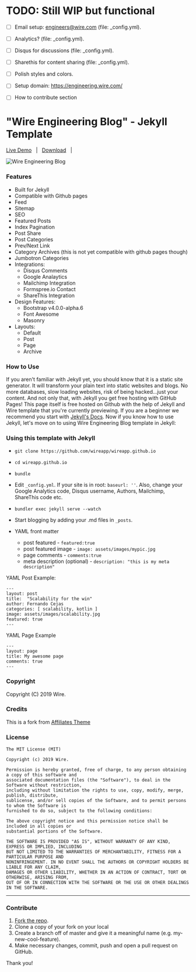 # TODO: Still WIP but functional
 - [ ] Email setup: engineers@wire.com (file: _config.yml).

 - [ ] Analytics? (file: _config.yml).

 - [ ] Disqus for discussions (file: _config.yml).

 - [ ] Sharethis for content sharing (file: _config.yml).

 - [ ] Polish styles and colors.

 - [ ] Setup domain: https://engineering.wire.com/

 - [ ] How to contribute section

# "Wire Engineering Blog" - Jekyll Template

[Live Demo](https://engineering.wire.com) &nbsp; | &nbsp; [Download](https://github.com/wireapp/wireapp.github.io/archive/master.zip) &nbsp; |


![Wire Engineering Blog](assets/images/theme1.jpg)

### Features

- Built for Jekyll
- Compatible with Github pages
- Feed
- Sitemap
- SEO
- Featured Posts
- Index Pagination
- Post Share
- Post Categories
- Prev/Next Link
- Category Archives (this is not yet compatible with github pages though)
- Jumbotron Categories
- Integrations:
    - Disqus Comments
    - Google Analaytics
    - Mailchimp Integration
    - Formspree.io Contact
    - ShareThis Integration
- Design Features:
    - Bootstrap v4.0.0-alpha.6
    - Font Awesome
    - Masonry
- Layouts:
    - Default
    - Post
    - Page
    - Archive
    
### How to Use

If you aren't familiar with Jekyll yet, you should know that it is a static site generator. It will transform your plain text into static websites and blogs. No more databases, slow loading websites, risk of being hacked...just your content. And not only that, with Jekyll you get free hosting with GitHub Pages! This page itself is free hosted on Github with the help of Jekyll and Wire template that you're currently previewing. If you are a beginner we recommend you start with [Jekyll's Docs](https://jekyllrb.com/docs/installation/). Now if you know how to use Jekyll, let's move on to using Wire Engineering Blog template in Jekyll:

### Using this template with Jekyll

- `git clone https://github.com/wireapp/wireapp.github.io`
- `cd wireapp.github.io`
- `bundle`
- Edit `_config.yml`. If your site is in root: `baseurl: ''`. Also, change your Google Analytics code, Disqus username, Authors, Mailchimp, ShareThis code etc.
- `bundler exec jekyll serve --watch`
- Start blogging by adding your .md files in `_posts`. 

- YAML front matter
    - post featured - `featured:true`
    - post featured image - `image: assets/images/mypic.jpg`
    - page comments - `comments:true`
    - meta description (optional) - `description: "this is my meta description"`
    
YAML Post Example:
```
---
layout: post
title:  "Scalability for the win"
author: Fernando Cejas
categories: [ scalability, kotlin ]
image: assets/images/scalability.jpg
featured: true
---
```

YAML Page Example
```
---
layout: page
title: My awesome page
comments: true
---
```

### Copyright

Copyright (C) 2019 Wire.

### Credits

This is a fork from [Affiliates Theme](https://www.wowthemes.net/free-jekyll-template-affiliates/) 

### License

    The MIT License (MIT)

    Copyright (c) 2019 Wire.

    Permission is hereby granted, free of charge, to any person obtaining a copy of this software and 
    associated documentation files (the "Software"), to deal in the Software without restriction, 
    including without limitation the rights to use, copy, modify, merge, publish, distribute, 
    sublicense, and/or sell copies of the Software, and to permit persons to whom the Software is 
    furnished to do so, subject to the following conditions:

    The above copyright notice and this permission notice shall be included in all copies or 
    substantial portions of the Software.

    THE SOFTWARE IS PROVIDED "AS IS", WITHOUT WARRANTY OF ANY KIND, EXPRESS OR IMPLIED, INCLUDING 
    BUT NOT LIMITED TO THE WARRANTIES OF MERCHANTABILITY, FITNESS FOR A PARTICULAR PURPOSE AND 
    NONINFRINGEMENT. IN NO EVENT SHALL THE AUTHORS OR COPYRIGHT HOLDERS BE LIABLE FOR ANY CLAIM, 
    DAMAGES OR OTHER LIABILITY, WHETHER IN AN ACTION OF CONTRACT, TORT OR OTHERWISE, ARISING FROM, 
    OUT OF OR IN CONNECTION WITH THE SOFTWARE OR THE USE OR OTHER DEALINGS IN THE SOFTWARE.

-----------------

### Contribute

1. [Fork the repo](a).
2. Clone a copy of your fork on your local
3. Create a branch off of master and give it a meaningful name (e.g. my-new-cool-feature).
4. Make necessary changes, commit, push and open a pull request on GitHub.

Thank you!
